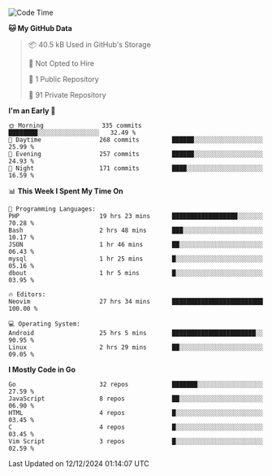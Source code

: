 
<!--START_SECTION:waka-->
![Code Time](http://img.shields.io/badge/Code%20Time-5%2C520%20hrs%2045%20mins-blue)

**🐱 My GitHub Data** 

> 📦 40.5 kB Used in GitHub's Storage 
 > 
> 🚫 Not Opted to Hire
 > 
> 📜 1 Public Repository 
 > 
> 🔑 91 Private Repository 
 > 
**I'm an Early 🐤** 

```text
🌞 Morning                335 commits         ████████░░░░░░░░░░░░░░░░░   32.49 % 
🌆 Daytime                268 commits         ██████░░░░░░░░░░░░░░░░░░░   25.99 % 
🌃 Evening                257 commits         ██████░░░░░░░░░░░░░░░░░░░   24.93 % 
🌙 Night                  171 commits         ████░░░░░░░░░░░░░░░░░░░░░   16.59 % 
```


📊 **This Week I Spent My Time On** 

```text
💬 Programming Languages: 
PHP                      19 hrs 23 mins      ██████████████████░░░░░░░   70.28 % 
Bash                     2 hrs 48 mins       ███░░░░░░░░░░░░░░░░░░░░░░   10.17 % 
JSON                     1 hr 46 mins        ██░░░░░░░░░░░░░░░░░░░░░░░   06.43 % 
mysql                    1 hr 25 mins        █░░░░░░░░░░░░░░░░░░░░░░░░   05.16 % 
dbout                    1 hr 5 mins         █░░░░░░░░░░░░░░░░░░░░░░░░   03.95 % 

🔥 Editors: 
Neovim                   27 hrs 34 mins      █████████████████████████   100.00 % 

💻 Operating System: 
Android                  25 hrs 5 mins       ███████████████████████░░   90.95 % 
Linux                    2 hrs 29 mins       ██░░░░░░░░░░░░░░░░░░░░░░░   09.05 % 
```

**I Mostly Code in Go** 

```text
Go                       32 repos            ███████░░░░░░░░░░░░░░░░░░   27.59 % 
JavaScript               8 repos             ██░░░░░░░░░░░░░░░░░░░░░░░   06.90 % 
HTML                     4 repos             █░░░░░░░░░░░░░░░░░░░░░░░░   03.45 % 
C                        4 repos             █░░░░░░░░░░░░░░░░░░░░░░░░   03.45 % 
Vim Script               3 repos             █░░░░░░░░░░░░░░░░░░░░░░░░   02.59 % 
```




 Last Updated on 12/12/2024 01:14:07 UTC
<!--END_SECTION:waka-->
